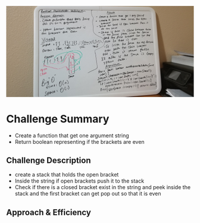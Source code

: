 ![multibracketvalidation](../assets/MultiBracketValidation.jpg)
# Challenge Summary
* Create a function that get one argument string
* Return boolean representing if the brackets are even



## Challenge Description
* create a stack that holds the open bracket
* Inside the string if open brackets push it to the stack
* Check if there is a closed bracket exist in the string and peek inside the stack and the first bracket can get pop out
so that it is even

 

## Approach & Efficiency

